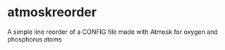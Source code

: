 atmoskreorder
=============

A simple line reorder of a CONFIG file made with Atmosk for oxygen and phosphorus atoms 
